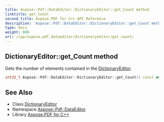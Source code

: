 ```yaml
---
title: Aspose::Pdf::DataEditor::DictionaryEditor::get_Count method
linktitle: get_Count
second_title: Aspose.PDF for C++ API Reference
description: 'Aspose::Pdf::DataEditor::DictionaryEditor::get_Count method. Gets the number of elements contained in the DictionaryEditor in C++.'
type: docs
weight: 800
url: /cpp/aspose.pdf.dataeditor/dictionaryeditor/get_count/
---
```

## DictionaryEditor::get_Count method


Gets the number of elements contained in the [DictionaryEditor](../).

```cpp
int32_t Aspose::Pdf::DataEditor::DictionaryEditor::get_Count() const override
```

## See Also

* Class [DictionaryEditor](../)
* Namespace [Aspose::Pdf::DataEditor](../../)
* Library [Aspose.PDF for C++](../../../)
